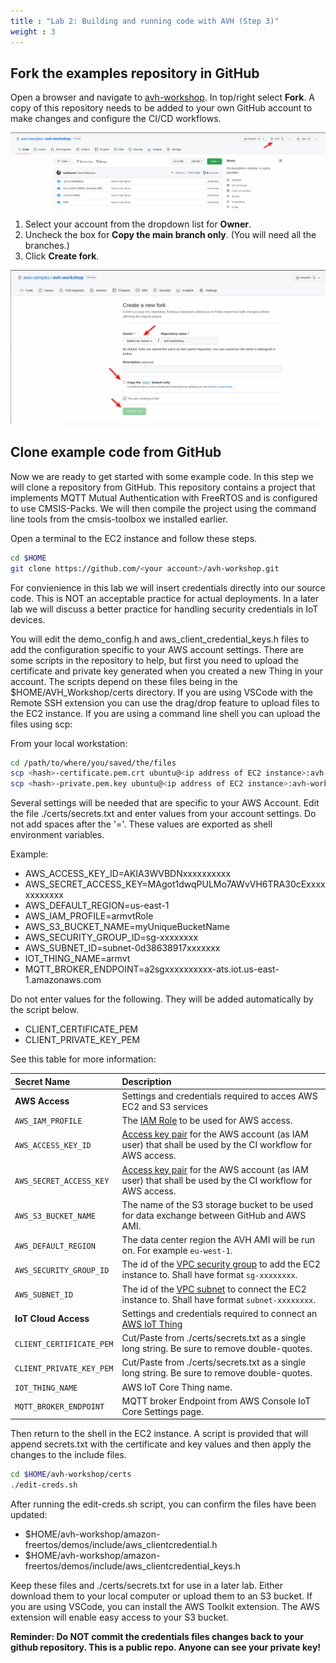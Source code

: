 ```yaml
---
title : "Lab 2: Building and running code with AVH (Step 3)"
weight : 3
---
```


## Fork the examples repository in GitHub

Open a browser and navigate to [avh-workshop](https://github.com/aws-samples/avh-workshop). In top/right select **Fork**. A copy of this repository needs to be added to your own GitHub account to make changes and configure the CI/CD workflows.

![fork 1](/static/fork-1.png)

1. Select your account from the dropdown list for **Owner**.
2. Uncheck the box for **Copy the main branch only**. (You will need all the branches.)
3. Click **Create fork**.

![fork 2](/static/fork-2.png)

## Clone example code from GitHub

Now we are ready to get started with some example code. In this step we will clone a repository from GitHub. This repository contains a project that implements MQTT Mutual Authentication with FreeRTOS and is configured to use CMSIS-Packs. We will then compile the project using the command line tools from the cmsis-toolbox we installed earlier.


Open a terminal to the EC2 instance and follow these steps.

```bash
cd $HOME
git clone https://github.com/<your account>/avh-workshop.git
```
For convienience in this lab we will insert credentials directly into our source code. This is NOT an acceptable practice for actual deployments. In a later lab we will discuss a better practice for handling security credentials in IoT devices. 

You will edit the demo_config.h and aws_client_credential_keys.h files to add the configuration specific to your AWS account settings. There are some scripts in the repository to help, but first you need to upload the certificate and private key generated when you created a new Thing in your account. The scripts depend on these files being in the $HOME/AVH_Workshop/certs directory. If you are using VSCode with the Remote SSH extension you can use the drag/drop feature to upload files to the EC2 instance. If you are using a command line shell you can upload the files using scp:

From your local workstation:

```bash
cd /path/to/where/you/saved/the/files
scp <hash>-certificate.pem.crt ubuntu@<ip address of EC2 instance>:avh-workshop/certs/
scp <hash>-private.pem.key ubuntu@<ip address of EC2 instance>:avh-workshop/certs/
```

Several settings will be needed that are specific to your AWS Account. Edit the file ./certs/secrets.txt and enter values from your account settings. Do not add spaces after the '='. These values are exported as shell environment variables.

Example:

- AWS_ACCESS_KEY_ID=AKIA3WVBDNxxxxxxxxxx
- AWS_SECRET_ACCESS_KEY=MAgot1dwqPULMo7AWvVH6TRA30cExxxxxxxxxxxx
- AWS_DEFAULT_REGION=us-east-1
- AWS_IAM_PROFILE=armvtRole
- AWS_S3_BUCKET_NAME=myUniqueBucketName
- AWS_SECURITY_GROUP_ID=sg-xxxxxxxx
- AWS_SUBNET_ID=subnet-0d38638917xxxxxxx
- IOT_THING_NAME=armvt
- MQTT_BROKER_ENDPOINT=a2sgxxxxxxxxxx-ats.iot.us-east-1.amazonaws.com

Do not enter values for the following. They will be added automatically by the script below.

- CLIENT_CERTIFICATE_PEM
- CLIENT_PRIVATE_KEY_PEM

See this table for more information:

Secret Name                    | Description
:------------------------------|:--------------------
**AWS Access**                 | Settings and credentials required to acces AWS EC2 and S3 services
`AWS_IAM_PROFILE`              | The [IAM Role](https://docs.aws.amazon.com/IAM/latest/UserGuide/id_roles_use.html) to be used for AWS access.
`AWS_ACCESS_KEY_ID`          | [Access key pair](https://docs.aws.amazon.com/IAM/latest/UserGuide/id_credentials_access-keys.html) for the AWS account (as IAM user) that shall be used by the CI workflow for AWS access.
`AWS_SECRET_ACCESS_KEY`      | [Access key pair](https://docs.aws.amazon.com/IAM/latest/UserGuide/id_credentials_access-keys.html) for the AWS account (as IAM user) that shall be used by the CI workflow for AWS access.
`AWS_S3_BUCKET_NAME`           | The name of the S3 storage bucket to be used for data exchange between GitHub and AWS AMI.
`AWS_DEFAULT_REGION`           | The data center region the AVH AMI will be run on. For example `eu-west-1`.
`AWS_SECURITY_GROUP_ID`        | The id of the [VPC security group](https://docs.aws.amazon.com/vpc/latest/userguide/VPC_SecurityGroups.html) to add the EC2 instance to. Shall have format `sg-xxxxxxxx`.
`AWS_SUBNET_ID`                | The id of the [VPC subnet](https://docs.aws.amazon.com/vpc/latest/userguide/working-with-vpcs.html#view-subnet) to connect the EC2 instance to. Shall have format `subnet-xxxxxxxx`.
**IoT Cloud Access**           | Settings and credentials required to connect an [AWS IoT Thing](https://github.com/MDK-Packs/Documentation/tree/master/AWS_Thing)
`CLIENT_CERTIFICATE_PEM`       | Cut/Paste from ./certs/secrets.txt as a single long string. Be sure to remove double-quotes.
`CLIENT_PRIVATE_KEY_PEM`       | Cut/Paste from ./certs/secrets.txt as a single long string. Be sure to remove double-quotes.
`IOT_THING_NAME`               | AWS IoT Core Thing name.
`MQTT_BROKER_ENDPOINT`         | MQTT broker Endpoint from AWS Console IoT Core Settings page.

Then return to the shell in the EC2 instance. A script is provided that will append secrets.txt with the certificate and key values and then apply the changes to the include files.

```bash
cd $HOME/avh-workshop/certs
./edit-creds.sh
```

After running the edit-creds.sh script, you can confirm the files have been updated:

- $HOME/avh-workshop/amazon-freertos/demos/include/aws_clientcredential.h
- $HOME/avh-workshop/amazon-freertos/demos/include/aws_clientcredential_keys.h

Keep these files and ./certs/secrets.txt for use in a later lab. Either download them to your local computer or upload them to an S3 bucket. If you are using VSCode, you can install the AWS Toolkit extension. The AWS extension will enable easy access to your S3 bucket.

**Reminder: Do NOT commit the credentials files changes back to your github repository. This is a public repo. Anyone can see your private key!**
